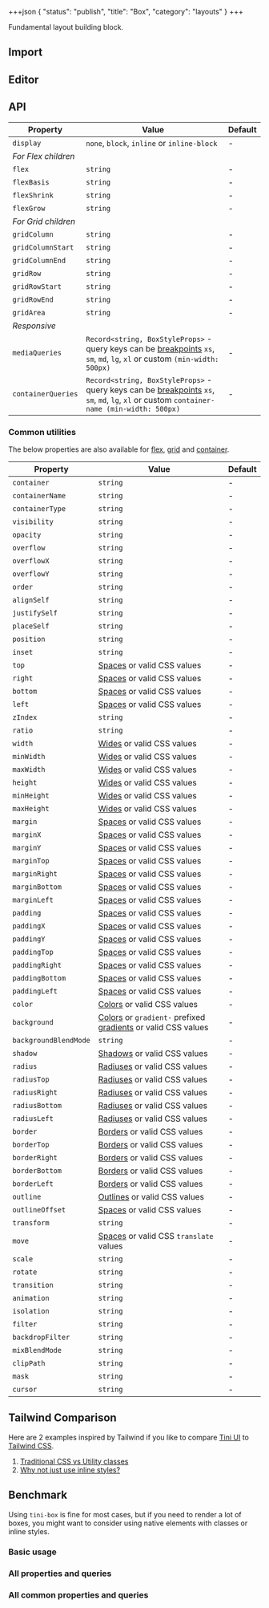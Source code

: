 +++json
{
  "status": "publish",
  "title": "Box",
  "category": "layouts"
}
+++

Fundamental layout building block.

## Import

<app-component-import componentName="box"></app-component-import>

## Editor

<content-ui-post-box block="editor"></content-ui-post-box>

## API

| Property            | Value                                                                                                                                                                       | Default |
| ------------------- | --------------------------------------------------------------------------------------------------------------------------------------------------------------------------- | ------- |
| `display`           | `none`, `block`, `inline` or `inline-block`                                                                                                                                 | -       |
| _For Flex children_ |
| `flex`              | `string`                                                                                                                                                                    | -       |
| `flexBasis`         | `string`                                                                                                                                                                    | -       |
| `flexShrink`        | `string`                                                                                                                                                                    | -       |
| `flexGrow`          | `string`                                                                                                                                                                    | -       |
| _For Grid children_ |
| `gridColumn`        | `string`                                                                                                                                                                    | -       |
| `gridColumnStart`   | `string`                                                                                                                                                                    | -       |
| `gridColumnEnd`     | `string`                                                                                                                                                                    | -       |
| `gridRow`           | `string`                                                                                                                                                                    | -       |
| `gridRowStart`      | `string`                                                                                                                                                                    | -       |
| `gridRowEnd`        | `string`                                                                                                                                                                    | -       |
| `gridArea`          | `string`                                                                                                                                                                    | -       |
| _Responsive_        |
| `mediaQueries`      | `Record<string, BoxStyleProps>` - query keys can be [breakpoints](/ui/design-tokens#breakpoints) `xs`, `sm`, `md`, `lg`, `xl` or custom `(min-width: 500px)`                | -       |
| `containerQueries`  | `Record<string, BoxStyleProps>` - query keys can be [breakpoints](/ui/design-tokens#breakpoints) `xs`, `sm`, `md`, `lg`, `xl` or custom `container-name (min-width: 500px)` | -       |

### Common utilities

The below properties are also available for [flex](/ui/flex), [grid](/ui/grid) and [container](/ui/container).

| Property              | Value                                                                                                                   | Default |
| --------------------- | ----------------------------------------------------------------------------------------------------------------------- | ------- |
| `container`           | `string`                                                                                                                | -       |
| `containerName`       | `string`                                                                                                                | -       |
| `containerType`       | `string`                                                                                                                | -       |
| `visibility`          | `string`                                                                                                                | -       |
| `opacity`             | `string`                                                                                                                | -       |
| `overflow`            | `string`                                                                                                                | -       |
| `overflowX`           | `string`                                                                                                                | -       |
| `overflowY`           | `string`                                                                                                                | -       |
| `order`               | `string`                                                                                                                | -       |
| `alignSelf`           | `string`                                                                                                                | -       |
| `justifySelf`         | `string`                                                                                                                | -       |
| `placeSelf`           | `string`                                                                                                                | -       |
| `position`            | `string`                                                                                                                | -       |
| `inset`               | `string`                                                                                                                | -       |
| `top`                 | [Spaces](/ui/design-tokens#spaces) or valid CSS values                                                                  | -       |
| `right`               | [Spaces](/ui/design-tokens#spaces) or valid CSS values                                                                  | -       |
| `bottom`              | [Spaces](/ui/design-tokens#spaces) or valid CSS values                                                                  | -       |
| `left`                | [Spaces](/ui/design-tokens#spaces) or valid CSS values                                                                  | -       |
| `zIndex`              | `string`                                                                                                                | -       |
| `ratio`               | `string`                                                                                                                | -       |
| `width`               | [Wides](/ui/design-tokens#wides) or valid CSS values                                                                    | -       |
| `minWidth`            | [Wides](/ui/design-tokens#wides) or valid CSS values                                                                    | -       |
| `maxWidth`            | [Wides](/ui/design-tokens#wides) or valid CSS values                                                                    | -       |
| `height`              | [Wides](/ui/design-tokens#wides) or valid CSS values                                                                    | -       |
| `minHeight`           | [Wides](/ui/design-tokens#wides) or valid CSS values                                                                    | -       |
| `maxHeight`           | [Wides](/ui/design-tokens#wides) or valid CSS values                                                                    | -       |
| `margin`              | [Spaces](/ui/design-tokens#spaces) or valid CSS values                                                                  | -       |
| `marginX`             | [Spaces](/ui/design-tokens#spaces) or valid CSS values                                                                  | -       |
| `marginY`             | [Spaces](/ui/design-tokens#spaces) or valid CSS values                                                                  | -       |
| `marginTop`           | [Spaces](/ui/design-tokens#spaces) or valid CSS values                                                                  | -       |
| `marginRight`         | [Spaces](/ui/design-tokens#spaces) or valid CSS values                                                                  | -       |
| `marginBottom`        | [Spaces](/ui/design-tokens#spaces) or valid CSS values                                                                  | -       |
| `marginLeft`          | [Spaces](/ui/design-tokens#spaces) or valid CSS values                                                                  | -       |
| `padding`             | [Spaces](/ui/design-tokens#spaces) or valid CSS values                                                                  | -       |
| `paddingX`            | [Spaces](/ui/design-tokens#spaces) or valid CSS values                                                                  | -       |
| `paddingY`            | [Spaces](/ui/design-tokens#spaces) or valid CSS values                                                                  | -       |
| `paddingTop`          | [Spaces](/ui/design-tokens#spaces) or valid CSS values                                                                  | -       |
| `paddingRight`        | [Spaces](/ui/design-tokens#spaces) or valid CSS values                                                                  | -       |
| `paddingBottom`       | [Spaces](/ui/design-tokens#spaces) or valid CSS values                                                                  | -       |
| `paddingLeft`         | [Spaces](/ui/design-tokens#spaces) or valid CSS values                                                                  | -       |
| `color`               | [Colors](/ui/design-tokens#colors) or valid CSS values                                                                  | -       |
| `background`          | [Colors](/ui/design-tokens#colors) or `gradient-` prefixed [gradients](/ui/design-tokens#gradients) or valid CSS values | -       |
| `backgroundBlendMode` | `string`                                                                                                                | -       |
| `shadow`              | [Shadows](/ui/design-tokens#shadows) or valid CSS values                                                                | -       |
| `radius`              | [Radiuses](/ui/design-tokens#radiuses) or valid CSS values                                                              | -       |
| `radiusTop`           | [Radiuses](/ui/design-tokens#radiuses) or valid CSS values                                                              | -       |
| `radiusRight`         | [Radiuses](/ui/design-tokens#radiuses) or valid CSS values                                                              | -       |
| `radiusBottom`        | [Radiuses](/ui/design-tokens#radiuses) or valid CSS values                                                              | -       |
| `radiusLeft`          | [Radiuses](/ui/design-tokens#radiuses) or valid CSS values                                                              | -       |
| `border`              | [Borders](/ui/design-tokens#borders) or valid CSS values                                                                | -       |
| `borderTop`           | [Borders](/ui/design-tokens#borders) or valid CSS values                                                                | -       |
| `borderRight`         | [Borders](/ui/design-tokens#borders) or valid CSS values                                                                | -       |
| `borderBottom`        | [Borders](/ui/design-tokens#borders) or valid CSS values                                                                | -       |
| `borderLeft`          | [Borders](/ui/design-tokens#borders) or valid CSS values                                                                | -       |
| `outline`             | [Outlines](/ui/design-tokens#outlines) or valid CSS values                                                              | -       |
| `outlineOffset`       | [Spaces](/ui/design-tokens#spaces) or valid CSS values                                                                  | -       |
| `transform`           | `string`                                                                                                                | -       |
| `move`                | [Spaces](/ui/design-tokens#spaces) or valid CSS `translate` values                                                      | -       |
| `scale`               | `string`                                                                                                                | -       |
| `rotate`              | `string`                                                                                                                | -       |
| `transition`          | `string`                                                                                                                | -       |
| `animation`           | `string`                                                                                                                | -       |
| `isolation`           | `string`                                                                                                                | -       |
| `filter`              | `string`                                                                                                                | -       |
| `backdropFilter`      | `string`                                                                                                                | -       |
| `mixBlendMode`        | `string`                                                                                                                | -       |
| `clipPath`            | `string`                                                                                                                | -       |
| `mask`                | `string`                                                                                                                | -       |
| `cursor`              | `string`                                                                                                                | -       |

## Tailwind Comparison

Here are 2 examples inspired by Tailwind if you like to compare [Tini UI](/ui) to [Tailwind CSS](https://tailwindcss.com/).

1. [Traditional CSS vs Utility classes](https://tailwindcss.com/docs/utility-first)
2. [Why not just use inline styles?](https://tailwindcss.com/docs/utility-first#why-not-just-use-inline-styles)

<content-ui-post-box block="tailwind"></content-ui-post-box>

## Benchmark

Using `tini-box` is fine for most cases, but if you need to render a lot of boxes, you might want to consider using native elements with classes or inline styles.

### Basic usage

<app-component-benchmark reportId="ui-box"></app-component-benchmark>

### All properties and queries

<app-component-benchmark reportId="ui-box-full"></app-component-benchmark>

### All common properties and queries

<app-component-benchmark reportId="ui-box-overload"></app-component-benchmark>
